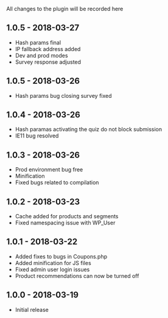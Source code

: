 
All changes to the plugin will be recorded here

## 1.0.5 - 2018-03-27

- Hash params final
- IP fallback address added
- Dev and prod modes
- Survey response adjusted

## 1.0.5 - 2018-03-26

- Hash params bug closing survey fixed

## 1.0.4 - 2018-03-26

- Hash paramas activating the quiz do not block submission
- IE11 bug resolved

## 1.0.3 - 2018-03-26

- Prod environment bug free
- Minification
- Fixed bugs related to compilation

## 1.0.2 - 2018-03-23

- Cache added for products and segments
- Fixed namespacing issue with WP_User

## 1.0.1 - 2018-03-22

- Added fixes to bugs in Coupons.php
- Added minification for JS files
- Fixed admin user login issues
- Product recommendations can now be turned off

## 1.0.0 - 2018-03-19

- Initial release
